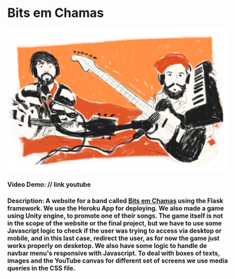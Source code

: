 # Bits em Chamas
[capa]:/static/images/capa.png
![Apj e Vini][capa]
#### Video Demo:  <URL HERE> // link youtube
#### Description: A website for a band called [**Bits em Chamas**](http://bitsemchamas.me "Site Bits em Chamas") using the Flask framework. We use the Heroku App for deploying. We also made a game using Unity engine, to promote one of their songs. The game itself is not in the scope of the website or the final project, but we have to use some Javascript logic to check if the user was trying to access via desktop or mobile, and in this last case, redirect the user, as for now the game just works properly on desketop. We also have some logic to handle de navbar menu's responsive with Javascript. To deal with boxes of texts, images and the YouTube canvas for different set of screens we use media queries in the CSS file.  
